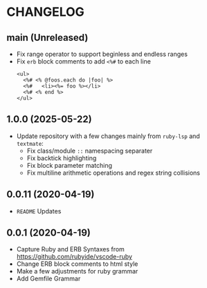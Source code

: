 # CHANGELOG
## main (Unreleased)
- Fix range operator to support beginless and endless ranges
- Fix `erb` block comments to add `<%#` to each line
  ```erb
  <ul>
    <%# <% @foos.each do |foo| %>
    <%#   <li><%= foo %></li>
    <%# <% end %>
  </ul>
  ```

## 1.0.0 (2025-05-22)
- Update repository with a few changes mainly from `ruby-lsp` and `textmate`:
  - Fix class/module `::` namespacing separater
  - Fix backtick highlighting
  - Fix block parameter matching
  - Fix multiline arithmetic operations and regex string collisions

## 0.0.11 (2020-04-19)
- `README` Updates

## 0.0.1 (2020-04-19)
- Capture Ruby and ERB Syntaxes from https://github.com/rubyide/vscode-ruby
- Change ERB block comments to html style
- Make a few adjustments for ruby grammar
- Add Gemfile Grammar
